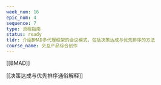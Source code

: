 ```yaml
---
week_num: 16
epic_num: 4
sequence: 7
type: 流程指南
status: ready
tldr: 介绍BMAD多代理框架的会议模式，包括决策达成与优先排序的方法
course_name: 交互产品综合创作
---
```


[[BMAD]]

[[决策达成与优先排序通俗解释]]